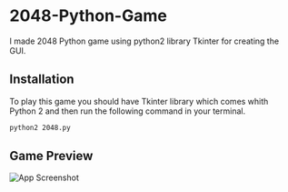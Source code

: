
# 2048-Python-Game

I made 2048 Python game using python2 library Tkinter for 
creating the GUI.




## Installation

To play this game you should have Tkinter library which
comes whith Python 2 and then
run the following command in your terminal.

```bash
python2 2048.py
```
    
## Game Preview

![App Screenshot](https://user-images.githubusercontent.com/97559428/180383040-97d414cc-d69d-43e3-b4a6-3c1574c3e1b6.png)

